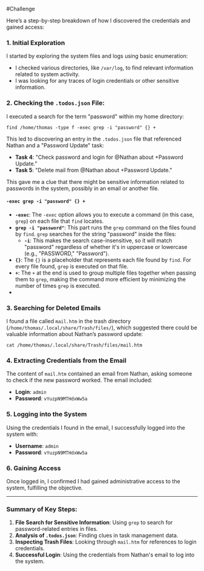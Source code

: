 #Challenge 

Here’s a step-by-step breakdown of how I discovered the credentials and gained access:

### 1. **Initial Exploration**
   I started by exploring the system files and logs using basic enumeration:
   - I checked various directories, like `/var/log`, to find relevant information related to system activity.
   - I was looking for any traces of login credentials or other sensitive information.

### 2. **Checking the** `.todos.json` File:

   I executed a search for the term "password" within my home directory:
   
   ```
find /home/thomas -type f -exec grep -i "password" {} +
   ```

   This led to discovering an entry in the `.todos.json` file that referenced Nathan and a "Password Update" task:
   - **Task 4**: "Check password and login for @Nathan about +Password Update."
   - **Task 5**: "Delete mail from @Nathan about +Password Update."

   This gave me a clue that there might be sensitive information related to passwords in the system, possibly in an email or another file.

#### `-exec grep -i "password" {} +`

- **`-exec`**: The `-exec` option allows you to execute a command (in this case, `grep`) on each file that `find` locates.
- **`grep -i "password"`**: This part runs the `grep` command on the files found by `find`. `grep` searches for the string "password" inside the files:
    - **`-i`**: This makes the search case-insensitive, so it will match "password" regardless of whether it's in uppercase or lowercase (e.g., "PASSWORD," "Password").
- **`{}`**: The `{}` is a placeholder that represents each file found by `find`. For every file found, `grep` is executed on that file.
- **`+`**: The `+` at the end is used to group multiple files together when passing them to `grep`, making the command more efficient by minimizing the number of times `grep` is executed.
- 
### 3. **Searching for Deleted Emails**

   I found a file called `mail.htm` in the trash directory (`/home/thomas/.local/share/Trash/files/`), which suggested there could be valuable information about Nathan’s password update:
   
   ```
   cat /home/thomas/.local/share/Trash/files/mail.htm
   ```

### 4. **Extracting Credentials from the Email**

   The content of `mail.htm` contained an email from Nathan, asking someone to check if the new password worked. The email included:
   - **Login**: `admin`
   - **Password**: `vYuzpN9MTHdxWw5a`

### 5. **Logging into the System**

   Using the credentials I found in the email, I successfully logged into the system with:
   - **Username**: `admin`
   - **Password**: `vYuzpN9MTHdxWw5a`

### 6. **Gaining Access**
   Once logged in, I confirmed I had gained administrative access to the system, fulfilling the objective.

---

### Summary of Key Steps:

1. **File Search for Sensitive Information**: Using `grep` to search for password-related entries in files.
2. **Analysis of `.todos.json`**: Finding clues in task management data.
3. **Inspecting Trash Files**: Looking through `mail.htm` for references to login credentials.
4. **Successful Login**: Using the credentials from Nathan's email to log into the system.

